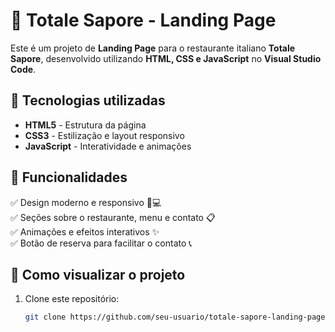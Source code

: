 # 🍕 Totale Sapore - Landing Page  

Este é um projeto de **Landing Page** para o restaurante italiano **Totale Sapore**, desenvolvido utilizando **HTML, CSS e JavaScript** no **Visual Studio Code**.  

## 🚀 Tecnologias utilizadas  
- **HTML5** - Estrutura da página  
- **CSS3** - Estilização e layout responsivo  
- **JavaScript** - Interatividade e animações  

## 🎨 Funcionalidades  
✅ Design moderno e responsivo 📱💻  
✅ Seções sobre o restaurante, menu e contato 📋  
✅ Animações e efeitos interativos ✨  
✅ Botão de reserva para facilitar o contato 📞  

## 📌 Como visualizar o projeto  
1. Clone este repositório:  
   ```bash
   git clone https://github.com/seu-usuario/totale-sapore-landing-page.git
